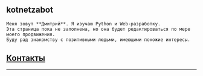 ## kotnetzabot
```
Меня зовут **Дмитрий**. Я изучаю Python и Web-разработку.
Эта страница пока не заполнена, но она будет редактироваться по мере моего продвижения.
Буду рад знакомству с позитивными людьми, имеющими похожие интересы.
```
## [Контакты](https://kotnetzabot.github.io/Portfolio-Web-100923/)

***

<!--
**kotnetzabot/kotnetzabot** is a ✨ _special_ ✨ repository because its `README.md` (this file) appears on your GitHub profile.

Here are some ideas to get you started:

- 🔭 I’m currently working on ...
- 🌱 I’m currently learning ...
- 👯 I’m looking to collaborate on ...
- 🤔 I’m looking for help with ...
- 💬 Ask me about ...
- 📫 How to reach me: ...
- 😄 Pronouns: ...
- ⚡ Fun fact: ...

-->
